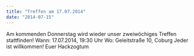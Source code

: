 ```yaml
---
title: "Treffen am 17.07.2014"
date: "2014-07-15"
---
```


Am kommenden Donnerstag wird wieder unser zweiwöchiges Treffen stattfinden! Wann: 17.07.2014, 19:30 Uhr Wo: Geleitstraße 10, Coburg Jeder ist willkommen! Euer Hackzogtum
